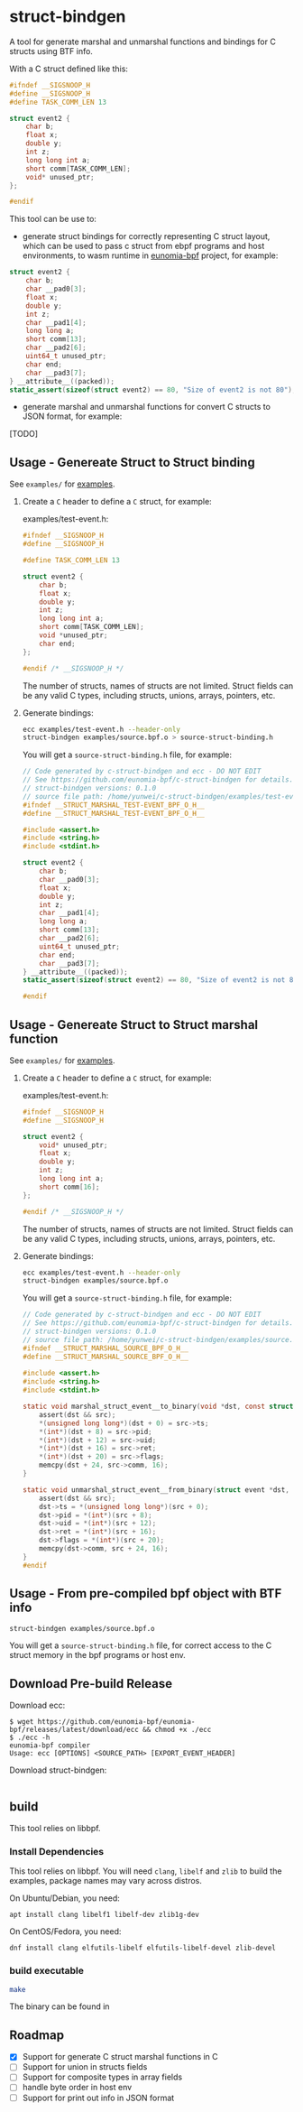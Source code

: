 # struct-bindgen

A tool for generate marshal and unmarshal functions and bindings for C structs using BTF info.

With a C struct defined like this:

```c
#ifndef __SIGSNOOP_H
#define __SIGSNOOP_H
#define TASK_COMM_LEN 13

struct event2 {
    char b;
    float x;
    double y;
    int z;
    long long int a;
    short comm[TASK_COMM_LEN];
    void* unused_ptr;
};

#endif
```

This tool can be use to:

- generate struct bindings for correctly representing C struct layout, which can be used to pass c struct from ebpf programs and host environments, to wasm runtime in [eunomia-bpf](https://github.com/eunomia-bpf/eunomia-bpf) project, for example:

```c
struct event2 {
    char b;
    char __pad0[3];
    float x;
    double y;
    int z;
    char __pad1[4];
    long long a;
    short comm[13];
    char __pad2[6];
    uint64_t unused_ptr;
    char end;
    char __pad3[7];
} __attribute__((packed));
static_assert(sizeof(struct event2) == 80, "Size of event2 is not 80");
```

- generate marshal and unmarshal functions for convert C structs to JSON format, for example:

[TODO]

## Usage - Genereate Struct to Struct binding

See `examples/` for [examples](examples).

1. Create a `C` header to define a `C` struct, for example:

    examples/test-event.h:

    ```c
    #ifndef __SIGSNOOP_H
    #define __SIGSNOOP_H

    #define TASK_COMM_LEN 13

    struct event2 {
        char b;
        float x;
        double y;
        int z;
        long long int a;
        short comm[TASK_COMM_LEN];
        void *unused_ptr;
        char end;
    };

    #endif /* __SIGSNOOP_H */
    ```

    The number of structs, names of structs are not limited. Struct fields can be any valid C types, including structs, unions, arrays, pointers, etc.

2. Generate bindings:

    ```bash
    ecc examples/test-event.h --header-only
    struct-bindgen examples/source.bpf.o > source-struct-binding.h
    ```

    You will get a `source-struct-binding.h` file, for example:

    ```c
    // Code generated by c-struct-bindgen and ecc - DO NOT EDIT
    // See https://github.com/eunomia-bpf/c-struct-bindgen for details.
    // struct-bindgen versions: 0.1.0
    // source file path: /home/yunwei/c-struct-bindgen/examples/test-event.bpf.o
    #ifndef __STRUCT_MARSHAL_TEST-EVENT_BPF_O_H__
    #define __STRUCT_MARSHAL_TEST-EVENT_BPF_O_H__

    #include <assert.h>
    #include <string.h>
    #include <stdint.h>

    struct event2 {
        char b;
        char __pad0[3];
        float x;
        double y;
        int z;
        char __pad1[4];
        long long a;
        short comm[13];
        char __pad2[6];
        uint64_t unused_ptr;
        char end;
        char __pad3[7];
    } __attribute__((packed));
    static_assert(sizeof(struct event2) == 80, "Size of event2 is not 80");

    #endif
    ```

## Usage - Genereate Struct to Struct marshal function

See `examples/` for [examples](examples).

1. Create a `C` header to define a `C` struct, for example:

    examples/test-event.h:

    ```c
    #ifndef __SIGSNOOP_H
    #define __SIGSNOOP_H

    struct event2 {
        void* unused_ptr;
        float x;
        double y;
        int z;
        long long int a;
        short comm[16];
    };

    #endif /* __SIGSNOOP_H */
    ```

    The number of structs, names of structs are not limited. Struct fields can be any valid C types, including structs, unions, arrays, pointers, etc.

2. Generate bindings:

    ```bash
    ecc examples/test-event.h --header-only
    struct-bindgen examples/source.bpf.o
    ```

    You will get a `source-struct-binding.h` file, for example:

    ```c
    // Code generated by c-struct-bindgen and ecc - DO NOT EDIT
    // See https://github.com/eunomia-bpf/c-struct-bindgen for details.
    // struct-bindgen versions: 0.1.0
    // source file path: /home/yunwei/c-struct-bindgen/examples/source.bpf.o
    #ifndef __STRUCT_MARSHAL_SOURCE_BPF_O_H__
    #define __STRUCT_MARSHAL_SOURCE_BPF_O_H__
        
    #include <assert.h>
    #include <string.h>
    #include <stdint.h>

    static void marshal_struct_event__to_binary(void *dst, const struct event *src) {
        assert(dst && src);
        *(unsigned long long*)(dst + 0) = src->ts;
        *(int*)(dst + 8) = src->pid;
        *(int*)(dst + 12) = src->uid;
        *(int*)(dst + 16) = src->ret;
        *(int*)(dst + 20) = src->flags;
        memcpy(dst + 24, src->comm, 16);
    }

    static void unmarshal_struct_event__from_binary(struct event *dst, const void *src) {
        assert(dst && src);
        dst->ts = *(unsigned long long*)(src + 0);
        dst->pid = *(int*)(src + 8);
        dst->uid = *(int*)(src + 12);
        dst->ret = *(int*)(src + 16);
        dst->flags = *(int*)(src + 20);
        memcpy(dst->comm, src + 24, 16);
    }
    #endif
    ```

## Usage - From pre-compiled bpf object with BTF info

```bash
struct-bindgen examples/source.bpf.o
```

You will get a `source-struct-binding.h` file, for correct access to the C struct memory in the bpf programs or host env.

## Download Pre-build Release

Download ecc:

```console
$ wget https://github.com/eunomia-bpf/eunomia-bpf/releases/latest/download/ecc && chmod +x ./ecc
$ ./ecc -h
eunomia-bpf compiler
Usage: ecc [OPTIONS] <SOURCE_PATH> [EXPORT_EVENT_HEADER]
```

Download struct-bindgen:

```console

```

## build

This tool relies on libbpf.

### Install Dependencies

This tool relies on libbpf. You will need `clang`, `libelf` and `zlib` to build the examples, package names may vary across distros.

On Ubuntu/Debian, you need:

```shell
apt install clang libelf1 libelf-dev zlib1g-dev
```

On CentOS/Fedora, you need:

```shell
dnf install clang elfutils-libelf elfutils-libelf-devel zlib-devel
```

### build executable

```sh
make
```

The binary can be found in 

## Roadmap

- [X] Support for generate C struct marshal functions in C
- [ ] Support for union in structs fields
- [ ] Support for composite types in array fields
- [ ] handle byte order in host env
- [ ] Support for print out info in JSON format
